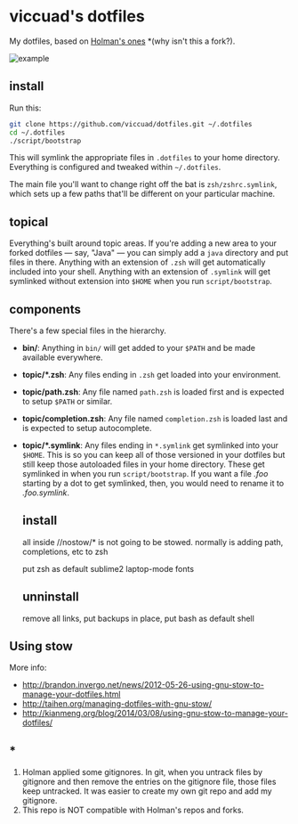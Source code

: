 # viccuad's dotfiles

My dotfiles, based on [Holman's ones](https://github.com/holman/dotfiles) *(why isn't this a fork?).

![example](https://github.com/viccuad/dotfiles/raw/master/example.png)

## install

Run this:

```sh
git clone https://github.com/viccuad/dotfiles.git ~/.dotfiles
cd ~/.dotfiles
./script/bootstrap
```

This will symlink the appropriate files in `.dotfiles` to your home directory.
Everything is configured and tweaked within `~/.dotfiles`.

The main file you'll want to change right off the bat is `zsh/zshrc.symlink`,
which sets up a few paths that'll be different on your particular machine.


## topical

Everything's built around topic areas. If you're adding a new area to your
forked dotfiles — say, "Java" — you can simply add a `java` directory and put
files in there. Anything with an extension of `.zsh` will get automatically
included into your shell. Anything with an extension of `.symlink` will get
symlinked without extension into `$HOME` when you run `script/bootstrap`.

## components

There's a few special files in the hierarchy.

- **bin/**: Anything in `bin/` will get added to your `$PATH` and be made
  available everywhere.
- **topic/\*.zsh**: Any files ending in `.zsh` get loaded into your
  environment.
- **topic/path.zsh**: Any file named `path.zsh` is loaded first and is
  expected to setup `$PATH` or similar.
- **topic/completion.zsh**: Any file named `completion.zsh` is loaded
  last and is expected to setup autocomplete.
- **topic/\*.symlink**: Any files ending in `*.symlink` get symlinked into
  your `$HOME`. This is so you can keep all of those versioned in your dotfiles
  but still keep those autoloaded files in your home directory. These get
  symlinked in when you run `script/bootstrap`. If you want a file *.foo* starting
  by a dot to get symlinked, then, you would need to rename it to *.foo.symlink*.



  ## install

	all inside /<application>/nostow/* is not going to be stowed.
	normally is adding path, completions, etc to zsh


  put zsh as default
  sublime2
  laptop-mode
  fonts

  ## unninstall
  remove all links, put backups in place, put bash as default shell

## Using stow

More info:

- http://brandon.invergo.net/news/2012-05-26-using-gnu-stow-to-manage-your-dotfiles.html
- http://taihen.org/managing-dotfiles-with-gnu-stow/
- http://kianmeng.org/blog/2014/03/08/using-gnu-stow-to-manage-your-dotfiles/


## *
1. Holman applied some gitignores. In git, when you untrack files by gitignore and then remove the entries on the gitignore file, those files keep untracked. It was easier to create my own git repo and add my gitignore. 
2. This repo is NOT compatible with Holman's repos and forks.
